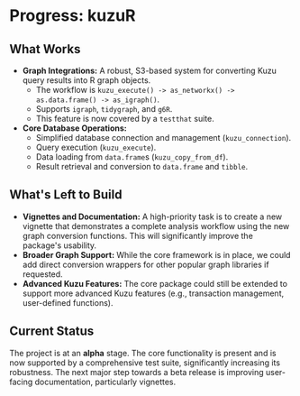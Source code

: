 # Progress: kuzuR

## What Works

-   **Graph Integrations:** A robust, S3-based system for converting Kuzu query results into R graph objects.
    -   The workflow is `kuzu_execute() -> as_networkx() -> as.data.frame() -> as_igraph()`.
    -   Supports `igraph`, `tidygraph`, and `g6R`.
    -   This feature is now covered by a `testthat` suite.
-   **Core Database Operations:**
    -   Simplified database connection and management (`kuzu_connection`).
    -   Query execution (`kuzu_execute`).
    -   Data loading from `data.frame`s (`kuzu_copy_from_df`).
    -   Result retrieval and conversion to `data.frame` and `tibble`.

## What's Left to Build

-   **Vignettes and Documentation:** A high-priority task is to create a new vignette that demonstrates a complete analysis workflow using the new graph conversion functions. This will significantly improve the package's usability.
-   **Broader Graph Support:** While the core framework is in place, we could add direct conversion wrappers for other popular graph libraries if requested.
-   **Advanced Kuzu Features:** The core package could still be extended to support more advanced Kuzu features (e.g., transaction management, user-defined functions).

## Current Status

The project is at an **alpha** stage. The core functionality is present and is now supported by a comprehensive test suite, significantly increasing its robustness. The next major step towards a beta release is improving user-facing documentation, particularly vignettes.
